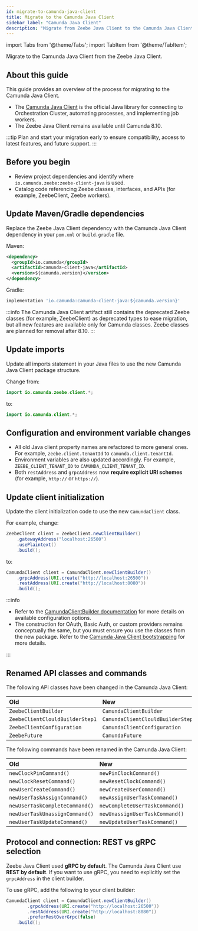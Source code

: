 ```yaml
---
id: migrate-to-camunda-java-client
title: Migrate to the Camunda Java Client
sidebar_label: "Camunda Java Client"
description: "Migrate from Zeebe Java Client to the Camunda Java Client. This guide provides an overview of the migration process."
---
```


import Tabs from '@theme/Tabs';
import TabItem from '@theme/TabItem';

Migrate to the Camunda Java Client from the Zeebe Java Client.

## About this guide

This guide provides an overview of the process for migrating to the Camunda Java Client.

- The [Camunda Java Client](../java-client/getting-started.md) is the official Java library for connecting to Orchestration Cluster, automating processes, and implementing job workers.
- The Zeebe Java Client remains available until Camunda 8.10.

:::tip
Plan and start your migration early to ensure compatibility, access to latest features, and future support.
:::

## Before you begin

- Review project dependencies and identify where `io.camunda.zeebe:zeebe-client-java` is used.
- Catalog code referencing Zeebe classes, interfaces, and APIs (for example, ZeebeClient, Zeebe workers).

## Update Maven/Gradle dependencies

Replace the Zeebe Java Client dependency with the Camunda Java Client dependency in your `pom.xml` or `build.gradle` file.

Maven:

```xml
<dependency>
  <groupId>io.camunda</groupId>
  <artifactId>camunda-client-java</artifactId>
  <version>${camunda.version}</version>
</dependency>
```

Gradle:

```groovy
implementation 'io.camunda:camunda-client-java:${camunda.version}'
```

:::info
The Camunda Java Client artifact still contains the deprecated Zeebe classes (for example, ZeebeClient) as deprecated types to ease migration, but all new features are available only for Camunda classes. Zeebe classes are planned for removal after 8.10.
:::

## Update imports

Update all imports statement in your Java files to use the new Camunda Java Client package structure.

Change from:

```java
import io.camunda.zeebe.client.*;
```

to:

```java
import io.camunda.client.*;
```

## Configuration and environment variable changes

- All old Java client property names are refactored to more general ones. For example, `zeebe.client.tenantId` to `camunda.client.tenantId`.
- Environment variables are also updated accordingly. For example, `ZEEBE_CLIENT_TENANT_ID` to `CAMUNDA_CLIENT_TENANT_ID`.
- Both `restAddress` and `grpcAddress` now **require explicit URI schemes** (for example, `http://` or `https://`).

## Update client initialization

Update the client initialization code to use the new `CamundaClient` class.

For example, change:

```java
ZeebeClient client = ZeebeClient.newClientBuilder()
    .gatewayAddress("localhost:26500")
    .usePlaintext()
    .build();
```

to:

```java
CamundaClient client = CamundaClient.newClientBuilder()
    .grpcAddress(URI.create("http://localhost:26500"))
    .restAddress(URI.create("http://localhost:8080"))
    .build();
```

:::info

- Refer to the [CamundaClientBuilder documentation](https://javadoc.io/doc/io.camunda/camunda-client-java/latest/io/camunda/client/CamundaClientBuilder.html) for more details on available configuration options.
- The construction for OAuth, Basic Auth, or custom providers remains conceptually the same, but you must ensure you use the classes from the new package. Refer to the [Camunda Java Client bootstrapping](../java-client/getting-started.md#bootstrapping) for more details.

:::

## Renamed API classes and commands

The following API classes have been changed in the Camunda Java Client:

| Old                             | New                               |
| :------------------------------ | :-------------------------------- |
| `ZeebeClientBuilder`            | `CamundaClientBuilder`            |
| `ZeebeClientClouldBuilderStep1` | `CamundaClientClouldBuilderStep1` |
| `ZeebeClientConfiguration`      | `CamundaClientConfiguration`      |
| `ZeebeFuture`                   | `CamundaFuture`                   |

The following commands have been renamed in the Camunda Java Client:

| Old                            | New                            |
| :----------------------------- | :----------------------------- |
| `newClockPinCommand()`         | `newPinClockCommand()`         |
| `newClockResetCommand()`       | `newResetClockCommand()`       |
| `newUserCreateCommand()`       | `newCreateUserCommand()`       |
| `newUserTaskAssignCommand()`   | `newAssignUserTaskCommand()`   |
| `newUserTaskCompleteCommand()` | `newCompleteUserTaskCommand()` |
| `newUserTaskUnassignCommand()` | `newUnassignUserTaskCommand()` |
| `newUserTaskUpdateCommand()`   | `newUpdateUserTaskCommand()`   |

## Protocol and connection: REST vs gRPC selection

Zeebe Java Client used **gRPC by default**. The Camunda Java Client use **REST by default**. If you want to use gRPC, you need to explicitly set the `grpcAddress` in the client builder.

To use gRPC, add the following to your client builder:

```java
CamundaClient client = CamundaClient.newClientBuilder()
        .grpcAddress(URI.create("http://localhost:26500"))
        .restAddress(URI.create("http://localhost:8080"))
        .preferRestOverGrpc(false)
    .build();
```
